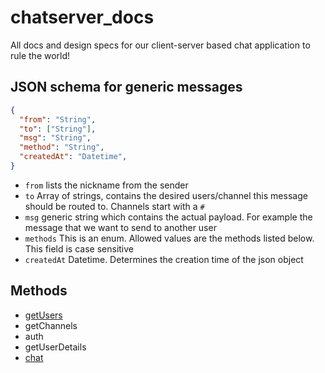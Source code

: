 # chatserver_docs
All docs and design specs for our client-server based chat application to rule the world!

## JSON schema for generic messages

```json
{
  "from": "String",
  "to": ["String"],
  "msg": "String",
  "method": "String",
  "createdAt": "Datetime",
}
```

* `from` lists the nickname from the sender
* `to` Array of strings, contains the desired users/channel this message should be routed to. Channels start with a `#`
* `msg` generic string which contains the actual payload. For example the message that we want to send to another user
* `methods` This is an enum. Allowed values are the methods listed below. This field is case sensitive
* `createdAt` Datetime. Determines the creation time of the json object

## Methods

* [getUsers](getusers.md)
* getChannels
* auth
* getUserDetails
* [chat](chat.md)
